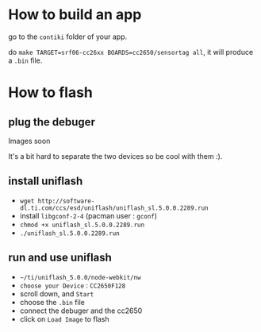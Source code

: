 # How to build an app

go to the `contiki` folder of your app.

do `make TARGET=srf06-cc26xx BOARDS=cc2650/sensortag all`, it will produce a `.bin` file.

# How to flash

## plug the debuger

Images soon

It's a bit hard to separate the two devices so be cool with them :).

## install uniflash

* `wget http://software-dl.ti.com/ccs/esd/uniflash/uniflash_sl.5.0.0.2289.run`
* install `libgconf-2-4` (pacman user : `gconf`)
* `chmod +x uniflash_sl.5.0.0.2289.run`
* `./uniflash_sl.5.0.0.2289.run`

## run and use uniflash

* `~/ti/uniflash_5.0.0/node-webkit/nw`
* `choose your Device` : `CC2650F128`
* scroll down, and `Start`
* choose the `.bin` file
* connect the debuger and the cc2650
* click on `Load Image` to flash

